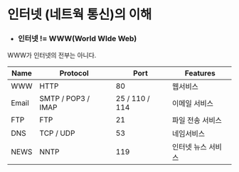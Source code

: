 # 인터넷 (네트웍 통신)의 이해

 * ### 인터넷 != WWW(**W**orld **W**Ide **W**eb)  
 WWW가 인터넷의 전부는 아니다.

| Name | Protocol | Port | Features |
|---|---|---|---|
| WWW | HTTP | 80 | 웹서비스 |
| Email | SMTP / POP3 / IMAP | 25 / 110 / 114 | 이메일 서비스 |
| FTP | FTP | 21 | 파일 전송 서비스 |
| DNS | TCP / UDP | 53 | 네임서비스 |
| NEWS | NNTP | 119 | 인터넷 뉴스 서비스 |